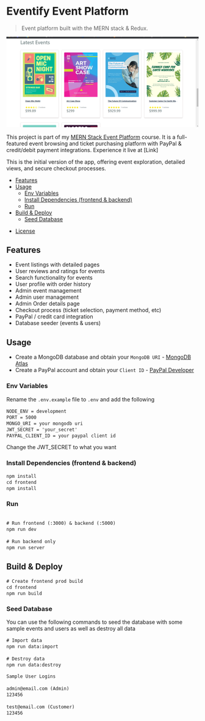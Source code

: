 # Eventify Event Platform

> Event platform built with the MERN stack & Redux.

<img src="./frontend/public/images/screens.png">

This project is part of my [MERN Stack Event Platform](https://www.eventify.com/mern-stack-event-platform) course. It is a full-featured event browsing and ticket purchasing platform with PayPal & credit/debit payment integrations. Experience it live at [Link]

This is the initial version of the app, offering event exploration, detailed views, and secure checkout processes.

- [Features](#features)
- [Usage](#usage)
  - [Env Variables](#env-variables)
  - [Install Dependencies (frontend & backend)](#install-dependencies-frontend--backend)
  - [Run](#run)
- [Build & Deploy](#build--deploy)
  - [Seed Database](#seed-database)

* [License](#license)

## Features

- Event listings with detailed pages
- User reviews and ratings for events
- Search functionality for events
- User profile with order history
- Admin event management
- Admin user management
- Admin Order details page
- Checkout process (ticket selection, payment method, etc)
- PayPal / credit card integration
- Database seeder (events & users)

## Usage

- Create a MongoDB database and obtain your `MongoDB URI` - [MongoDB Atlas](https://www.mongodb.com/cloud/atlas/register)
- Create a PayPal account and obtain your `Client ID` - [PayPal Developer](https://developer.paypal.com/)

### Env Variables

Rename the `.env.example` file to `.env` and add the following

```
NODE_ENV = development
PORT = 5000
MONGO_URI = your mongodb uri
JWT_SECRET = 'your_secret'
PAYPAL_CLIENT_ID = your paypal client id
```

Change the JWT_SECRET to what you want

### Install Dependencies (frontend & backend)

```
npm install
cd frontend
npm install
```

### Run

```

# Run frontend (:3000) & backend (:5000)
npm run dev

# Run backend only
npm run server
```

## Build & Deploy

```
# Create frontend prod build
cd frontend
npm run build
```

### Seed Database

You can use the following commands to seed the database with some sample events and users as well as destroy all data

```
# Import data
npm run data:import

# Destroy data
npm run data:destroy
```

```
Sample User Logins

admin@email.com (Admin)
123456

test@email.com (Customer)
123456
```